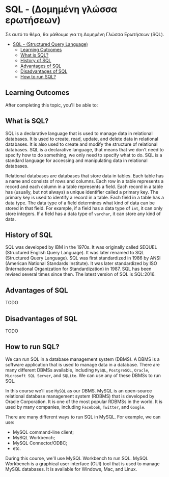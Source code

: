 # SQL - (Δομημένη γλώσσα ερωτήσεων)

Σε αυτό το θέμα, θα μάθουμε για τη Δομημένη Γλώσσα Ερωτήσεων (SQL).

- [SQL - (Structured Query Language)](#sql---structured-query-language)
  - [Learning Outcomes](#learning-outcomes)
  - [What is SQL?](#what-is-sql)
  - [History of SQL](#history-of-sql)
  - [Advantages of SQL](#advantages-of-sql)
  - [Disadvantages of SQL](#disadvantages-of-sql)
  - [How to run SQL?](#how-to-run-sql)


## Learning Outcomes

After completing this topic, you'll be able to:


## What is SQL?

SQL is a declarative language that is used to manage data in relational databases. It is used to create, read, update, and delete data in relational databases. It is also used to create and modify the structure of relational databases. SQL is a declarative language, that means that we don't need to specify how to do something, we only need to specify what to do. SQL is a standard language for accessing and manipulating data in relational databases.

Relational databases are databases that store data in tables. Each table has a name and consists of rows and columns. Each row in a table represents a record and each column in a table represents a field. Each record in a table has (usually, but not always) a unique identifier called a primary key. The primary key is used to identify a record in a table. Each field in a table has a data type. The data type of a field determines what kind of data can be stored in that field. For example, if a field has a data type of `int`, it can only store integers. If a field has a data type of `varchar`, it can store any kind of data.

## History of SQL

SQL was developed by IBM in the 1970s. It was originally called SEQUEL (Structured English Query Language). It was later renamed to SQL (Structured Query Language). SQL was first standardized in 1986 by ANSI (American National Standards Institute). It was later standardized by ISO (International Organization for Standardization) in 1987. SQL has been revised several times since then. The latest version of SQL is SQL:2016.

## Advantages of SQL

TODO

## Disadvantages of SQL

TODO

## How to run SQL?

We can run SQL in a database management system (DBMS). A DBMS is a software application that is used to manage data in a database. There are many different DBMSs available, including `MySQL`, `PostgreSQL`, `Oracle`, `Microsoft SQL Server`, and `SQLite`. We can use any of these DBMSs to run SQL.

In this course we'll use `MySQL` as our DBMS. MySQL is an open-source relational database management system (RDBMS) that is developed by Oracle Corporation. It is one of the most popular RDBMSs in the world. It is used by many companies, including `Facebook`, `Twitter`, and `Google`.

There are many different ways to run SQL in MySQL. For example, we can use:
- MySQL command-line client;
- MySQL Workbench;
- MySQL Connector/ODBC;
- etc.

During this course, we'll use MySQL Workbench to run SQL. MySQL Workbench is a graphical user interface (GUI) tool that is used to manage MySQL databases. It is available for Windows, Mac, and Linux.
